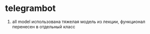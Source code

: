 # telegrambot
1. all model использована тяжелая модель из лекции, функционал перенесен  в отдельный класс
